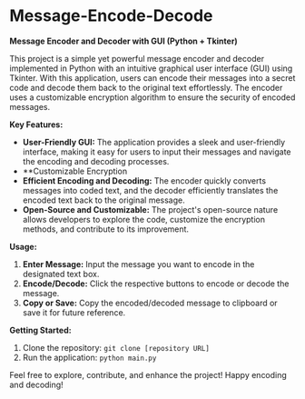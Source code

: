 # Message-Encode-Decode

**Message Encoder and Decoder with GUI (Python + Tkinter)**

This project is a simple yet powerful message encoder and decoder implemented in Python with an intuitive graphical user interface (GUI) using Tkinter. With this application, users can encode their messages into a secret code and decode them back to the original text effortlessly. The encoder uses a customizable encryption algorithm to ensure the security of encoded messages.

**Key Features:**
- **User-Friendly GUI:** The application provides a sleek and user-friendly interface, making it easy for users to input their messages and navigate the encoding and decoding processes.
- **Customizable Encryption 
- **Efficient Encoding and Decoding:** The encoder quickly converts messages into coded text, and the decoder efficiently translates the encoded text back to the original message.
- **Open-Source and Customizable:** The project's open-source nature allows developers to explore the code, customize the encryption methods, and contribute to its improvement.

**Usage:**
1. **Enter Message:** Input the message you want to encode in the designated text box.
2. **Encode/Decode:** Click the respective buttons to encode or decode the message.
3. **Copy or Save:** Copy the encoded/decoded message to clipboard or save it for future reference.

**Getting Started:**
1. Clone the repository: `git clone [repository URL]`
2.  Run the application: `python main.py`

Feel free to explore, contribute, and enhance the project! Happy encoding and decoding!



